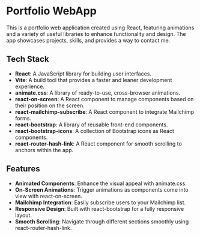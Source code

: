 # Portfolio WebApp

This is a portfolio web application created using React, featuring animations and a variety of useful libraries to enhance functionality and design. The app showcases projects, skills, and provides a way to contact me.

## Tech Stack

- **React**: A JavaScript library for building user interfaces.
- **Vite**: A build tool that provides a faster and leaner development experience.
- **animate.css**: A library of ready-to-use, cross-browser animations.
- **react-on-screen**: A React component to manage components based on their position on the screen.
- **react-mailchimp-subscribe**: A React component to integrate Mailchimp forms.
- **react-bootstrap**: A library of reusable front-end components.
- **react-bootstrap-icons**: A collection of Bootstrap icons as React components.
- **react-router-hash-link**: A React component for smooth scrolling to anchors within the app.

## Features

- **Animated Components**: Enhance the visual appeal with animate.css.
- **On-Screen Animations**: Trigger animations as components come into view with react-on-screen.
- **Mailchimp Integration**: Easily subscribe users to your Mailchimp list.
- **Responsive Design**: Built with react-bootstrap for a fully responsive layout.
- **Smooth Scrolling**: Navigate through different sections smoothly using react-router-hash-link.